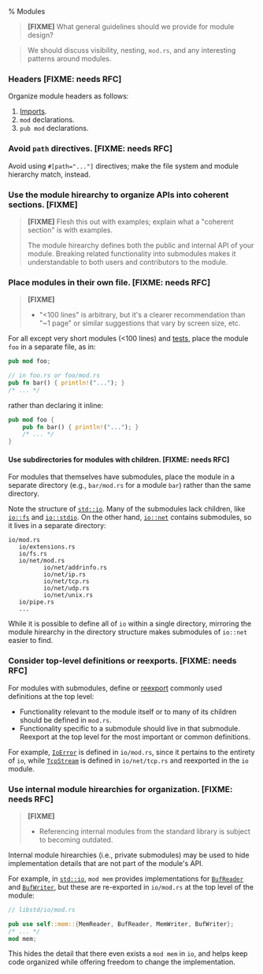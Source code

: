 % Modules

> **[FIXME]** What general guidelines should we provide for module design?

> We should discuss visibility, nesting, `mod.rs`, and any interesting patterns
> around modules.

### Headers [FIXME: needs RFC]

Organize module headers as follows:
  1. [Imports](../style/imports.md).
  1. `mod` declarations.
  1. `pub mod` declarations.

### Avoid `path` directives. [FIXME: needs RFC]

Avoid using `#[path="..."]` directives; make the file system and
module hierarchy match, instead.

### Use the module hirearchy to organize APIs into coherent sections. [FIXME]

> **[FIXME]** Flesh this out with examples; explain what a "coherent
> section" is with examples.
>
> The module hirearchy defines both the public and internal API of your module.
> Breaking related functionality into submodules makes it understandable to both
> users and contributors to the module.

### Place modules in their own file. [FIXME: needs RFC]

> **[FIXME]**
> - "<100 lines" is arbitrary, but it's a clearer recommendation
>   than "~1 page" or similar suggestions that vary by screen size, etc.

For all except very short modules (<100 lines) and [tests](../testing/README.md),
place the module `foo` in a separate file, as in:

```rust
pub mod foo;

// in foo.rs or foo/mod.rs
pub fn bar() { println!("..."); }
/* ... */
```

rather than declaring it inline:

```rust
pub mod foo {
    pub fn bar() { println!("..."); }
    /* ... */
}
```

#### Use subdirectories for modules with children. [FIXME: needs RFC]

For modules that themselves have submodules, place the module in a separate
directory (e.g., `bar/mod.rs` for a module `bar`) rather than the same directory.

Note the structure of
[`std::io`](http://doc.rust-lang.org/std/io/). Many of the submodules lack
children, like
[`io::fs`](http://doc.rust-lang.org/std/io/fs/)
and
[`io::stdio`](http://doc.rust-lang.org/std/io/stdio/).
On the other hand,
[`io::net`](http://doc.rust-lang.org/std/io/net/)
contains submodules, so it lives in a separate directory:

```
io/mod.rs
   io/extensions.rs
   io/fs.rs
   io/net/mod.rs
          io/net/addrinfo.rs
          io/net/ip.rs
          io/net/tcp.rs
          io/net/udp.rs
          io/net/unix.rs
   io/pipe.rs
   ...
```

While it is possible to define all of `io` within a single directory,
mirroring the module hirearchy in the directory structure makes
submodules of `io::net` easier to find.

### Consider top-level definitions or reexports. [FIXME: needs RFC]

For modules with submodules,
define or [reexport](http://doc.rust-lang.org/std/io/#reexports) commonly used
definitions at the top level:

* Functionality relevant to the module itself or to many of its
  children should be defined in `mod.rs`.
* Functionality specific to a submodule should live in that
  submodule. Reexport at the top level for the most important or
  common definitions.

For example,
[`IoError`](http://doc.rust-lang.org/std/io/struct.IoError.html)
is defined in `io/mod.rs`, since it pertains to the entirety of `io`,
while
[`TcpStream`](http://doc.rust-lang.org/std/io/net/tcp/struct.TcpStream.html)
is defined in `io/net/tcp.rs` and reexported in the `io` module.

### Use internal module hirearchies for organization. [FIXME: needs RFC]

> **[FIXME]**
> - Referencing internal modules from the standard library is subject to
>   becoming outdated.

Internal module hirearchies (i.e., private submodules) may be used to
hide implementation details that are not part of the module's API.

For example, in [`std::io`](http://doc.rust-lang.org/std/io/), `mod mem`
provides implementations for
[`BufReader`](http://doc.rust-lang.org/std/io/struct.BufReader.html)
and
[`BufWriter`](http://doc.rust-lang.org/std/io/struct.BufWriter.html),
but these are re-exported in `io/mod.rs` at the top level of the module:

```rust
// libstd/io/mod.rs

pub use self::mem::{MemReader, BufReader, MemWriter, BufWriter};
/* ... */
mod mem;
```

This hides the detail that there even exists a `mod mem` in `io`, and
helps keep code organized while offering freedom to change the
implementation.
